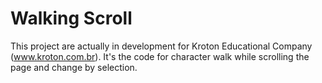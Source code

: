 # Walking Scroll
This project are actually in development for Kroton Educational Company (www.kroton.com.br).
It's the code for character walk while scrolling the page and change by selection.
